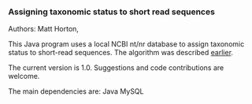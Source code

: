 ### Assigning taxonomic status to short read sequences 
Authors: Matt Horton,

This Java program uses a local NCBI nt/nr database to assign taxonomic status to short-read sequences.
The algorithm was described [earlier](https://academic.oup.com/bioinformatics/article/26/4/568/243101).

The current version is 1.0. Suggestions and code contributions are welcome.

The main dependencies are:
Java
MySQL
